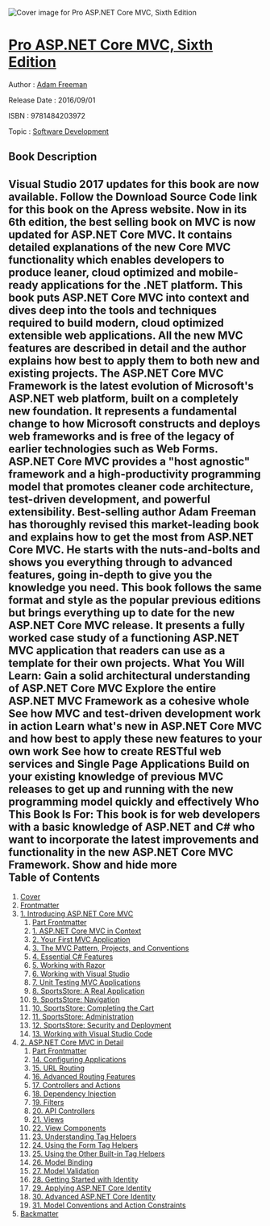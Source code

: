 ![Cover image for Pro ASP.NET Core MVC, Sixth Edition](https://imgdetail.ebookreading.net/cover/cover/software_development/EB9781484203972.jpg)

[Pro ASP.NET Core MVC, Sixth Edition](https://ebookreading.net/view/book/Pro+ASP.NET+Core+MVC%2C+Sixth+Edition-EB9781484203972_1.html "Pro ASP.NET Core MVC, Sixth Edition")
====================================================================================================================

Author : [Adam Freeman](https://ebookreading.net/search/author/Adam+Freeman)

Release Date : 2016/09/01

ISBN : 9781484203972

Topic : [Software Development](https://ebookreading.net/search/category/software-development)

Book Description
-----------------

 Visual Studio 2017 updates for this book are now available. Follow the Download Source Code link for this book on the Apress website.
Now in its 6th edition, the best selling book on MVC is now updated for ASP.NET Core MVC. It contains detailed explanations of the new Core MVC functionality which enables developers to produce leaner, cloud optimized and mobile-ready applications for the .NET platform. This book puts ASP.NET Core MVC into context and dives deep into the tools and techniques required to build modern, cloud optimized extensible web applications. All the new MVC features are described in detail and the author explains how best to apply them to both new and existing projects.
The ASP.NET Core MVC Framework is the latest evolution of Microsoft's ASP.NET web platform, built on a completely new foundation. It represents a fundamental change to how Microsoft constructs and deploys web frameworks and is free of the legacy of earlier technologies such as Web Forms. ASP.NET Core MVC provides a "host agnostic" framework and a high-productivity programming model that promotes cleaner code architecture, test-driven development, and powerful extensibility.
Best-selling author Adam Freeman has thoroughly revised this market-leading book and explains how to get the most from ASP.NET Core MVC. He starts with the nuts-and-bolts and shows you everything through to advanced features, going in-depth to give you the knowledge you need.
This book follows the same format and style as the popular previous editions but brings everything up to date for the new ASP.NET Core MVC release. It presents a fully worked case study of a functioning ASP.NET MVC application that readers can use as a template for their own projects.
What You Will Learn:
Gain a solid architectural understanding of ASP.NET Core MVC
Explore the entire ASP.NET MVC Framework as a cohesive whole
See how MVC and test-driven development work in action
Learn what's new in ASP.NET Core MVC and how best to apply these new features to your own work
See how to create RESTful web services and Single Page Applications
Build on your existing knowledge of previous MVC releases to get up and running with the new programming model quickly and effectively
Who This Book Is For:
This book is for web developers with a basic knowledge of ASP.NET and C# who want to incorporate the latest improvements and functionality in the new ASP.NET Core MVC Framework.
        Show and hide more                
Table of Contents
-----------------

1. [Cover](https://ebookreading.net/view/book/Pro+ASP.NET+Core+MVC%2C+Sixth+Edition-EB9781484203972_1.html)
1. [Frontmatter](https://ebookreading.net/view/book/Pro+ASP.NET+Core+MVC%2C+Sixth+Edition-EB9781484203972_2.html)
1. [1. Introducing ASP.NET Core MVC](https://ebookreading.net/view/book/Pro+ASP.NET+Core+MVC%2C+Sixth+Edition-EB9781484203972_3.html)
    1. [Part Frontmatter](https://ebookreading.net/view/book/Pro+ASP.NET+Core+MVC%2C+Sixth+Edition-EB9781484203972_4.html)
    1. [1. ASP.NET Core MVC in Context](https://ebookreading.net/view/book/Pro+ASP.NET+Core+MVC%2C+Sixth+Edition-EB9781484203972_5.html)
    1. [2. Your First MVC Application](https://ebookreading.net/view/book/Pro+ASP.NET+Core+MVC%2C+Sixth+Edition-EB9781484203972_6.html)
    1. [3. The MVC Pattern, Projects, and Conventions](https://ebookreading.net/view/book/Pro+ASP.NET+Core+MVC%2C+Sixth+Edition-EB9781484203972_7.html)
    1. [4. Essential C# Features](https://ebookreading.net/view/book/Pro+ASP.NET+Core+MVC%2C+Sixth+Edition-EB9781484203972_8.html)
    1. [5. Working with Razor](https://ebookreading.net/view/book/Pro+ASP.NET+Core+MVC%2C+Sixth+Edition-EB9781484203972_9.html)
    1. [6. Working with Visual Studio](https://ebookreading.net/view/book/Pro+ASP.NET+Core+MVC%2C+Sixth+Edition-EB9781484203972_10.html)
    1. [7. Unit Testing MVC Applications](https://ebookreading.net/view/book/Pro+ASP.NET+Core+MVC%2C+Sixth+Edition-EB9781484203972_11.html)
    1. [8. SportsStore: A Real Application](https://ebookreading.net/view/book/Pro+ASP.NET+Core+MVC%2C+Sixth+Edition-EB9781484203972_12.html)
    1. [9. SportsStore: Navigation](https://ebookreading.net/view/book/Pro+ASP.NET+Core+MVC%2C+Sixth+Edition-EB9781484203972_13.html)
    1. [10. SportsStore: Completing the Cart](https://ebookreading.net/view/book/Pro+ASP.NET+Core+MVC%2C+Sixth+Edition-EB9781484203972_14.html)
    1. [11. SportsStore: Administration](https://ebookreading.net/view/book/Pro+ASP.NET+Core+MVC%2C+Sixth+Edition-EB9781484203972_15.html)
    1. [12. SportsStore: Security and Deployment](https://ebookreading.net/view/book/Pro+ASP.NET+Core+MVC%2C+Sixth+Edition-EB9781484203972_16.html)
    1. [13. Working with Visual Studio Code](https://ebookreading.net/view/book/Pro+ASP.NET+Core+MVC%2C+Sixth+Edition-EB9781484203972_17.html)
1. [2. ASP.NET Core MVC in Detail](https://ebookreading.net/view/book/Pro+ASP.NET+Core+MVC%2C+Sixth+Edition-EB9781484203972_18.html)
    1. [Part Frontmatter](https://ebookreading.net/view/book/Pro+ASP.NET+Core+MVC%2C+Sixth+Edition-EB9781484203972_19.html)
    1. [14. Configuring Applications](https://ebookreading.net/view/book/Pro+ASP.NET+Core+MVC%2C+Sixth+Edition-EB9781484203972_20.html)
    1. [15. URL Routing](https://ebookreading.net/view/book/Pro+ASP.NET+Core+MVC%2C+Sixth+Edition-EB9781484203972_21.html)
    1. [16. Advanced Routing Features](https://ebookreading.net/view/book/Pro+ASP.NET+Core+MVC%2C+Sixth+Edition-EB9781484203972_22.html)
    1. [17. Controllers and Actions](https://ebookreading.net/view/book/Pro+ASP.NET+Core+MVC%2C+Sixth+Edition-EB9781484203972_23.html)
    1. [18. Dependency Injection](https://ebookreading.net/view/book/Pro+ASP.NET+Core+MVC%2C+Sixth+Edition-EB9781484203972_24.html)
    1. [19. Filters](https://ebookreading.net/view/book/Pro+ASP.NET+Core+MVC%2C+Sixth+Edition-EB9781484203972_25.html)
    1. [20. API Controllers](https://ebookreading.net/view/book/Pro+ASP.NET+Core+MVC%2C+Sixth+Edition-EB9781484203972_26.html)
    1. [21. Views](https://ebookreading.net/view/book/Pro+ASP.NET+Core+MVC%2C+Sixth+Edition-EB9781484203972_27.html)
    1. [22. View Components](https://ebookreading.net/view/book/Pro+ASP.NET+Core+MVC%2C+Sixth+Edition-EB9781484203972_28.html)
    1. [23. Understanding Tag Helpers](https://ebookreading.net/view/book/Pro+ASP.NET+Core+MVC%2C+Sixth+Edition-EB9781484203972_29.html)
    1. [24. Using the Form Tag Helpers](https://ebookreading.net/view/book/Pro+ASP.NET+Core+MVC%2C+Sixth+Edition-EB9781484203972_30.html)
    1. [25. Using the Other Built-in Tag Helpers](https://ebookreading.net/view/book/Pro+ASP.NET+Core+MVC%2C+Sixth+Edition-EB9781484203972_31.html)
    1. [26. Model Binding](https://ebookreading.net/view/book/Pro+ASP.NET+Core+MVC%2C+Sixth+Edition-EB9781484203972_32.html)
    1. [27. Model Validation](https://ebookreading.net/view/book/Pro+ASP.NET+Core+MVC%2C+Sixth+Edition-EB9781484203972_33.html)
    1. [28. Getting Started with Identity](https://ebookreading.net/view/book/Pro+ASP.NET+Core+MVC%2C+Sixth+Edition-EB9781484203972_34.html)
    1. [29. Applying ASP.NET Core Identity](https://ebookreading.net/view/book/Pro+ASP.NET+Core+MVC%2C+Sixth+Edition-EB9781484203972_35.html)
    1. [30. Advanced ASP.NET Core Identity](https://ebookreading.net/view/book/Pro+ASP.NET+Core+MVC%2C+Sixth+Edition-EB9781484203972_36.html)
    1. [31. Model Conventions and Action Constraints](https://ebookreading.net/view/book/Pro+ASP.NET+Core+MVC%2C+Sixth+Edition-EB9781484203972_37.html)
1. [Backmatter](https://ebookreading.net/view/book/Pro+ASP.NET+Core+MVC%2C+Sixth+Edition-EB9781484203972_38.html)
